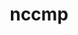 ---
title: "nccmp"
layout: cache
categories: [package, develop-2023-06-04]
meta: {"versions": ["1.9.0.1"], "compilers": ["gcc@=11.1.0", "oneapi@=2023.0.0"], "oss": ["ubuntu20.04"], "platforms": ["linux"], "targets": ["ppc64le", "x86_64", "x86_64_v3"], "stacks": ["e4s", "e4s-oneapi", "e4s-power", "root"], "num_specs": 3, "num_specs_by_stack": {"root": 3, "e4s-power": 1, "e4s-oneapi": 1, "e4s": 1}}
spec_details: [{"hash": "kvjygppgrur53kxbxjoy2mhplwdtuczh", "compiler": "gcc@=11.1.0", "versions": ["1.9.0.1"], "os": "ubuntu20.04", "platform": "linux", "target": "ppc64le", "variants": ["build_system=cmake", "build_type=Release", "generator=make", "~ipo"], "stacks": ["root", "e4s-power"], "size": "-", "tarball": "https://binaries.spack.io/develop-2023-06-04/build_cache/linux-ubuntu20.04-ppc64le/gcc-11.1.0/nccmp-1.9.0.1/linux-ubuntu20.04-ppc64le-gcc-11.1.0-nccmp-1.9.0.1-kvjygppgrur53kxbxjoy2mhplwdtuczh.spack"}, {"hash": "5sx5cydc2be3qka5gjyf3fmnuf3jb3dt", "compiler": "oneapi@=2023.0.0", "versions": ["1.9.0.1"], "os": "ubuntu20.04", "platform": "linux", "target": "x86_64", "variants": ["build_system=cmake", "build_type=Release", "generator=make", "~ipo"], "stacks": ["e4s-oneapi", "root"], "size": "-", "tarball": "https://binaries.spack.io/develop-2023-06-04/build_cache/linux-ubuntu20.04-x86_64/oneapi-2023.0.0/nccmp-1.9.0.1/linux-ubuntu20.04-x86_64-oneapi-2023.0.0-nccmp-1.9.0.1-5sx5cydc2be3qka5gjyf3fmnuf3jb3dt.spack"}, {"hash": "cskkqffawparokd6vwtxoptvyawpjyjt", "compiler": "gcc@=11.1.0", "versions": ["1.9.0.1"], "os": "ubuntu20.04", "platform": "linux", "target": "x86_64_v3", "variants": ["build_system=cmake", "build_type=Release", "generator=make", "~ipo"], "stacks": ["e4s", "root"], "size": "-", "tarball": "https://binaries.spack.io/develop-2023-06-04/build_cache/linux-ubuntu20.04-x86_64_v3/gcc-11.1.0/nccmp-1.9.0.1/linux-ubuntu20.04-x86_64_v3-gcc-11.1.0-nccmp-1.9.0.1-cskkqffawparokd6vwtxoptvyawpjyjt.spack"}]
---